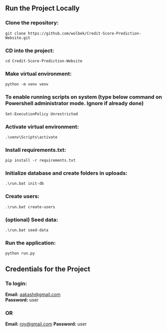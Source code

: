## Run the Project Locally

### Clone the repository:  
```git clone https://github.com/wolbek/Credit-Score-Prediction-Website.git```

### CD into the project:  
```cd Credit-Score-Prediction-Website```

### Make virtual environment:  
```python -m venv venv```

### To enable running scripts on system (type below command on Powershell administrator mode. Ignore if already done)
```Set-ExecutionPolicy Unrestricted```

### Activate virtual environment:  
```.\venv\Scripts\activate```

### Install requirements.txt:  
```pip install -r requirements.txt```

### Initialize database and create folders in uploads:  
```.\run.bat init-db```

### Create users:  
```.\run.bat create-users```

### (optional) Seed data:   
```.\run.bat seed-data```

### Run the application:   
```python run.py```

## Credentials for the Project
### To login:
**Email:** aakash@gmail.com  
**Password:** user
### OR
**Email:** roy@gmail.com 
**Password:** user
